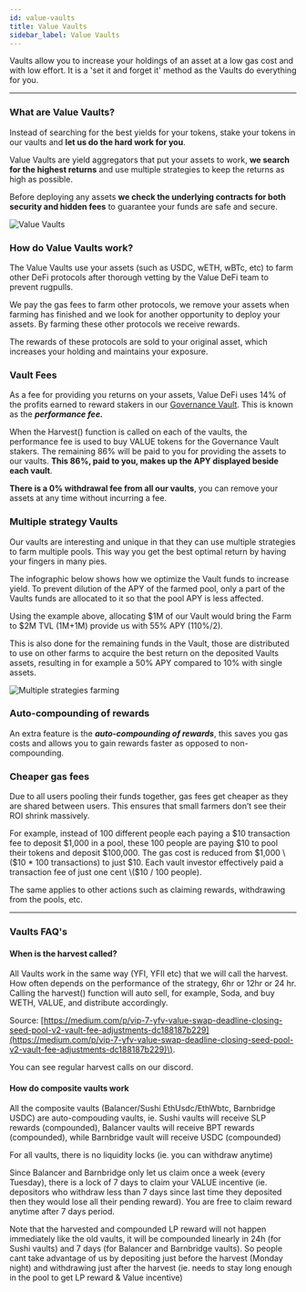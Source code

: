 ```yaml
---
id: value-vaults
title: Value Vaults
sidebar_label: Value Vaults
---
```


Vaults allow you to increase your holdings of an asset at a low gas cost and with low effort. It is a 'set it and forget it' method as the Vaults do everything for you.

---


### **What are Value Vaults?**

Instead of searching for the best yields for your tokens, stake your tokens in our vaults and **let us do the hard work for you**. 

Value Vaults are yield aggregators that put your assets to work, **we search for the highest returns** and use multiple strategies to keep the returns as high as possible.  

Before deploying any assets **we check the underlying contracts for both security and hidden fees** to guarantee your funds are safe and secure.

![Value Vaults](../img/value_vaults.png)

### **How do Value Vaults work?** 

The Value Vaults use your assets \(such as USDC, wETH, wBTc, etc\) to farm other DeFi protocols after thorough vetting by the Value DeFi team to prevent rugpulls. 

We pay the gas fees to farm other protocols, we remove your assets when farming has finished and we look for another opportunity to deploy your assets. By farming these other protocols we receive rewards.

The rewards of these protocols are sold to your original asset, which increases your holding and maintains your exposure.

### Vault Fees

As a fee for providing you returns on your assets, Value DeFi uses 14% of the profits earned to reward stakers in our [Governance Vault](./governance-vault). This is known as the _**performance fee.**_

When the Harvest\(\) function is called on each of the vaults, the performance fee is used to buy VALUE tokens for the Governance Vault stakers. The remaining 86% will be paid to you for providing the assets to our vaults. **This 86%, paid to you, makes up the APY displayed beside each vault**.  

**There is a 0% withdrawal fee from all our vaults**, you can remove your assets at any time without incurring a fee.

### Multiple strategy Vaults

Our vaults are interesting and unique in that they can use multiple strategies to farm multiple pools. This way you get the best optimal return by having your fingers in many pies.  
  
The infographic below shows how we optimize the Vault funds to increase yield. To prevent dilution of the APY of the farmed pool, only a part of the Vaults funds are allocated to it so that the pool APY is less affected. 

Using the example above, allocating $1M of our Vault would bring the Farm to $2M TVL \(1M+1M\) provide us with 55% APY \(110%/2\).

This is also done for the remaining funds in the Vault, those are distributed to use on other farms to acquire the best return on the deposited Vaults assets, resulting in for example a 50% APY compared to 10% with single assets.

![Multiple strategies farming](../img/multiple-strategies-farming.png)

### **Auto-compounding of rewards**

An extra feature is the _**auto-compounding of rewards**_, this saves you gas costs and allows you to gain rewards faster as opposed to non-compounding.

### Cheaper gas fees

Due to all users pooling their funds together, gas fees get cheaper as they are shared between users. This ensures that small farmers don’t see their ROI shrink massively.  
  
For example, instead of 100 different people each paying a $10 transaction fee to deposit $1,000 in a pool, these 100 people are paying $10 to pool their tokens and deposit $100,000. The gas cost is reduced from $1,000 \($10 \* 100 transactions\) to just $10. Each vault investor effectively paid a transaction fee of just one cent \($10 / 100 people\).  
  
The same applies to other actions such as claiming rewards, withdrawing from the pools, etc.  
****

### **Vaults FAQ's**

#### **When is the harvest called?** 

All Vaults work in the same way \(YFI, YFII etc\) that we will call the harvest.  
How often depends on the performance of the strategy, 6hr or 12hr or 24 hr.  Calling the harvest\(\) function will auto sell, for example, Soda, and buy WETH, VALUE, and distribute accordingly. 

Source: [https://medium.com/p/vip-7-yfv-value-swap-deadline-closing-seed-pool-v2-vault-fee-adjustments-dc188187b229](https://medium.com/p/vip-7-yfv-value-swap-deadline-closing-seed-pool-v2-vault-fee-adjustments-dc188187b229)\).

You can see regular harvest calls on our discord.

#### **How do composite vaults work**

All the composite vaults (Balancer/Sushi EthUsdc/EthWbtc, Barnbridge USDC) are auto-compouding vaults, 
ie. Sushi vaults will receive SLP rewards (compounded), Balancer vaults will receive BPT rewards (compounded),
while Barnbridge vault will receive USDC (compounded)

For all vaults, there is no liquidity locks (ie. you can withdraw anytime)

Since Balancer and Barnbridge only let us claim once a week (every Tuesday), there is a lock of 7 days to claim your VALUE incentive (ie. depositors who withdraw less than 7 days since last time they deposited then they would lose all their pending reward). You are free to claim reward anytime after 7 days period.

Note that the harvested and compounded LP reward will not happen immediately like the old vaults, it will be compounded linearly in 24h (for Sushi vaults) and 7 days (for Balancer and Barnbridge vaults). So people cant take advantage of us by depositing just before the harvest (Monday night) and withdrawing just after the harvest (ie. needs to stay long enough in the pool to get LP reward & Value incentive)
